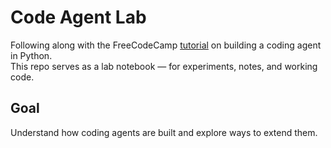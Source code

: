 # Code Agent Lab

Following along with the FreeCodeCamp [tutorial](https://youtu.be/YtHdaXuOAks?si=CsRYg7ysYiy2zuv3) on building a coding agent in Python.  
This repo serves as a lab notebook — for experiments, notes, and working code.

## Goal

Understand how coding agents are built and explore ways to extend them.
